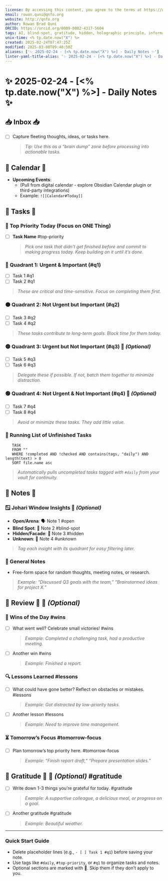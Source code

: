 ```yaml
---
license: By accessing this content, you agree to the terms at https://qnfo.org/LICENSE
email: rowan.quni@qnfo.org
website: http://qnfo.org
author: Rowan Brad Quni
ORCID: https://orcid.org/0009-0002-4317-5604
tags: AI, blind-spot, gratitude, hidden, holographic principle, informational universe, IUH, lessons, open, q1, q2, q3, q4, QNFO, quantum, tomorrow-focus, top-priority, unknown, wins
unix-time: <% tp.date.now("X") %>
created: 2025-02-24T07:47:25Z
modified: 2025-03-08T09:40:50Z
aliases: ['✨ 2025-02-24 - [<% tp.date.now("X") %>] - Daily Notes ✨']
linter-yaml-title-alias: '✨ 2025-02-24 - [<% tp.date.now("X") %>] - Daily Notes ✨'
---
```


# ✨ 2025-02-24 - [<% tp.date.now("X") %>] - Daily Notes ✨

## 📥 Inbox 📥

- [ ] Capture fleeting thoughts, ideas, or tasks here.

  > *Tip: Use this as a “brain dump” zone before processing into actionable tasks.*

## 📅 Calendar 📅

- **Upcoming Events**:
  - (Pull from digital calendar - explore Obsidian Calendar plugin or third-party integrations)
  - Example: `![[Calendar#Today]]`

## 🚀 Tasks 🚀

### 🔑 Top Priority Today (Focus on ONE Thing)

- [ ] **Task Name** #top-priority

  > *Pick one task that didn’t get finished before and commit to making progress today. Keep building on it until it’s done.*

### 🔴 Quadrant 1: Urgent & Important (#q1)

- [ ] Task 1 #q1
- [ ] Task 2 #q1

> *These are critical and time-sensitive. Focus on completing them first.*

### 🟠 Quadrant 2: Not Urgent but Important (#q2)

- [ ] Task 3 #q2
- [ ] Task 4 #q2

> *These tasks contribute to long-term goals. Block time for them today.*

### 🟡 Quadrant 3: Urgent but Not Important (#q3) 🌟 *(Optional)*

- [ ] Task 5 #q3
- [ ] Task 6 #q3

> *Delegate these if possible. If not, batch them together to minimize distraction.*

### 🟢 Quadrant 4: Not Urgent & Not Important (#q4) 🌟 *(Optional)*

- [ ] Task 7 #q4
- [ ] Task 8 #q4

> *Avoid or minimize these tasks. They add little value.*

### 🔄 Running List of Unfinished Tasks

```dataview
   TASK
   FROM ""
   WHERE !completed AND !checked AND contains(tags, "daily") AND length(text) > 0
   SORT file.name asc
```

> *Automatically pulls uncompleted tasks tagged with `#daily` from your vault for continuity.*

## 🧠 Notes 🧠

### 🪟 Johari Window Insights 🌟 *(Optional)*

- **Open/Arena**: 🗣️ Note 1 #open
- **Blind Spot**: 🙈 Note 2 #blind-spot
- **Hidden/Facade**: 🤫 Note 3 #hidden
- **Unknown**: 🤔 Note 4 #unknown

> *Tag each insight with its quadrant for easy filtering later.*

### 📝 General Notes

- Free-form space for random thoughts, meeting notes, or research.

> *Example: “Discussed Q3 goals with the team,” “Brainstormed ideas for project X.”*

## 🤔 Review 🤔 🌟 *(Optional)*

### 🎯 Wins of the Day #wins

- [ ] What went well? Celebrate small victories! #wins

  > *Example: Completed a challenging task, had a productive meeting.*

- [ ] Another win #wins

  > *Example: Finished a report.*

### 🔍 Lessons Learned #lessons

- [ ] What could have gone better? Reflect on obstacles or mistakes. #lessons

  > *Example: Got distracted by low-priority tasks.*

- [ ] Another lesson #lessons

  > *Example: Need to improve time management.*

### ⏳ Tomorrow’s Focus #tomorrow-focus

- [ ] Plan tomorrow’s top priority here. #tomorrow-focus

  > *Example: “Finish report draft,” “Prepare presentation slides.”*

## 🙏 Gratitude 🙏 🌟 *(Optional)* #gratitude

- [ ] Write down 1-3 things you’re grateful for today. #gratitude

  > *Example: A supportive colleague, a delicious meal, or progress on a goal.*

- [ ] Another gratitude #gratitude

  > *Example: Beautiful weather.*

---

### **Quick Start Guide**

- Delete placeholder lines (e.g., `- [ ] Task 1 #q1`) before saving your note.
- Use tags like `#daily`, `#top-priority`, or `#q1` to organize tasks and notes.
- Optional sections are marked with 🌟. Skip them if they don’t apply to you.
